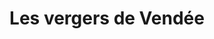 ---
title: "Les vergers de Vendée"
url: /saint-gilles-croix-de-vie/les-vergers-de-vendee/
shop: ferme
---